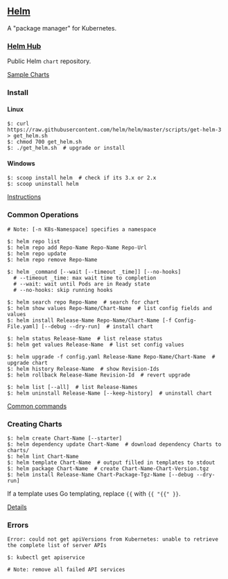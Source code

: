 ## [Helm](https://helm.sh/)

A "package manager" for Kubernetes.  

### [Helm Hub](https://hub.helm.sh/)

Public Helm `chart` repository.  

[Sample Charts](Charts)

### Install

#### Linux

```
$: curl https://raw.githubusercontent.com/helm/helm/master/scripts/get-helm-3 > get_helm.sh
$: chmod 700 get_helm.sh
$: ./get_helm.sh  # upgrade or install
```

#### Windows

```
$: scoop install helm  # check if its 3.x or 2.x
$: scoop uninstall helm
```

[Instructions](v3/Docs/Introduction/Installing)

### Common Operations

```
# Note: [-n K8s-Namespace] specifies a namespace

$: helm repo list
$: helm repo add Repo-Name Repo-Name Repo-Url
$: helm repo update
$: helm repo remove Repo-Name

$: helm _command [--wait [--timeout _time]] [--no-hooks]
  # --timeout _time: max wait time to completion
  # --wait: wait until Pods are in Ready state
  # --no-hooks: skip running hooks

$: helm search repo Repo-Name  # search for chart
$: helm show values Repo-Name/Chart-Name  # list config fields and values
$: helm install Release-Name Repo-Name/Chart-Name [-f Config-File.yaml] [--debug --dry-run]  # install chart

$: helm status Release-Name  # list release status
$: helm get values Release-Name  # list set config values

$: helm upgrade -f config.yaml Release-Name Repo-Name/Chart-Name  # upgrade chart
$: helm history Release-Name  # show Revision-Ids
$: helm rollback Release-Name Revision-Id  # revert upgrade

$: helm list [--all]  # list Release-Names
$: helm uninstall Release-Name [--keep-history]  # uninstall chart
```

[Common commands](v3/Docs/Introduction/Using)

### Creating Charts

```
$: helm create Chart-Name [--starter]
$: helm dependency update Chart-Name  # download dependency Charts to charts/
$: helm lint Chart-Name
$: helm template Chart-Name  # output filled in templates to stdout
$: helm package Chart-Name  # create Chart-Name-Chart-Version.tgz
$: helm install Release-Name Chart-Package-Tgz-Name [--debug --dry-run]
```

If a template uses Go templating, replace `{{` with `{{ "{{" }}`.  

[Details](v3/Docs/Topics/Charts)

### Errors

```
Error: could not get apiVersions from Kubernetes: unable to retrieve the complete list of server APIs
```

```
$: kubectl get apiservice

# Note: remove all failed API services
```
